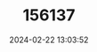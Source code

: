 ---
title: "156137"
category: "Bythiospeum taxisi"
draft: false
date: 2024-02-22 13:03:52
languages:
  German: ["Thurn-und-Taxis-Brunnenschnecke"]
---